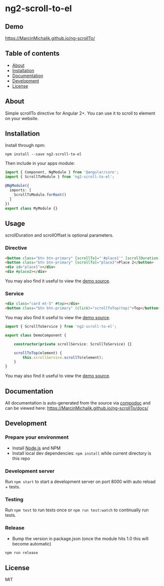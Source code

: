 # ng2-scroll-to-el

## Demo
https://MarcinMichalik.github.io/ng-scrollTo/

## Table of contents

- [About](#about)
- [Installation](#installation)
- [Documentation](#documentation)
- [Development](#development)
- [License](#license)

## About

Simple scrollTo directive for Angular 2+. You can use it to scroll to element on your website. 

## Installation

Install through npm:
```
npm install --save ng2-scroll-to-el
```

Then include in your apps module:

```typescript
import { Component, NgModule } from '@angular/core';
import { ScrollToModule } from 'ng2-scroll-to-el';

@NgModule({
  imports: [
    ScrollToModule.forRoot()
  ]
})
export class MyModule {}
```

## Usage

scrollDuration and scrollOffset is optional parameters.

### Directive

```html
<button class="btn btn-primary" [scrollTo]="'#place1'" [scrollDuration]="1000" [scrollOffset]="-100">Place 1</button>
<button class="btn btn-primary" [scrollTo]="place2">Place 2</button>
<div id="place1"></div>
<div #place2></div>
```

You may also find it useful to view the [demo source](https://github.com/MarcinMichalik/ng-scrollTo/blob/master/demo/demo.component.html).

### Service

```html
<div class="card mt-5" #top></div>
<button class="btn btn-primary" (click)="scrollToTop(top)">Top</button>
```

You may also find it useful to view the [demo source](https://github.com/MarcinMichalik/ng-scrollTo/blob/master/demo/demo.component.html).

```typescript
import { ScrollToService } from 'ng2-scroll-to-el';

export class DemoComponent {

    constructor(private scrollService: ScrollToService) {}

    scrollToTop(element) {
        this.scrollService.scrollTo(element);
    }
}
```

You may also find it useful to view the [demo source](https://github.com/MarcinMichalik/ng-scrollTo/blob/master/demo/demo.component.ts).


## Documentation
All documentation is auto-generated from the source via [compodoc](https://compodoc.github.io/compodoc/) and can be viewed here:
https://MarcinMichalik.github.io/ng-scrollTo/docs/

## Development

### Prepare your environment
* Install [Node.js](http://nodejs.org/) and NPM
* Install local dev dependencies: `npm install` while current directory is this repo

### Development server
Run `npm start` to start a development server on port 8000 with auto reload + tests.

### Testing
Run `npm test` to run tests once or `npm run test:watch` to continually run tests.

### Release
* Bump the version in package.json (once the module hits 1.0 this will become automatic)
```bash
npm run release
```

## License

MIT